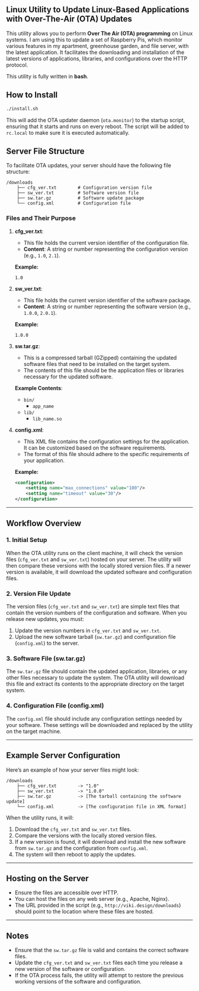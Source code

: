 ## Linux Utility to Update Linux-Based Applications with Over-The-Air (OTA) Updates

This utility allows you to perform **Over The Air (OTA) programming** on Linux systems. I am using this to update a set of Raspberry Pis, which monitor various features in my apartment, greenhouse garden, and file server, with the latest application. It facilitates the downloading and installation of the latest versions of applications, libraries, and configurations over the HTTP protocol.

This utility is fully written in **bash**.

## How to Install

```bash
./install.sh
```

This will add the OTA updater daemon (`ota.monitor`) to the startup script, ensuring that it starts and runs on every reboot. The script will be added to `rc.local` to make sure it is executed automatically.

## Server File Structure

To facilitate OTA updates, your server should have the following file structure:

```
/downloads
    ├── cfg_ver.txt        # Configuration version file
    ├── sw_ver.txt         # Software version file
    ├── sw.tar.gz          # Software update package
    └── config.xml         # Configuration file
```

### Files and Their Purpose

1. **cfg_ver.txt**: 
   - This file holds the current version identifier of the configuration file.
   - **Content**: A string or number representing the configuration version (e.g., `1.0`, `2.1`).

   **Example:**
   ```
   1.0
   ```

2. **sw_ver.txt**: 
   - This file holds the current version identifier of the software package.
   - **Content**: A string or number representing the software version (e.g., `1.0.0`, `2.0.1`).

   **Example:**
   ```
   1.0.0
   ```

3. **sw.tar.gz**: 
   - This is a compressed tarball (GZipped) containing the updated software files that need to be installed on the target system.
   - The contents of this file should be the application files or libraries necessary for the updated software.

   **Example Contents**:
   - `bin/`
     - `app_name`
   - `lib/`
     - `lib_name.so`

4. **config.xml**:
   - This XML file contains the configuration settings for the application. It can be customized based on the software requirements.
   - The format of this file should adhere to the specific requirements of your application.
   
   **Example:**
   ```xml
   <configuration>
       <setting name="max_connections" value="100"/>
       <setting name="timeout" value="30"/>
   </configuration>
   ```

---

## Workflow Overview

### 1. **Initial Setup**

When the OTA utility runs on the client machine, it will check the version files (`cfg_ver.txt` and `sw_ver.txt`) hosted on your server. The utility will then compare these versions with the locally stored version files. If a newer version is available, it will download the updated software and configuration files.

### 2. **Version File Update**

The version files (`cfg_ver.txt` and `sw_ver.txt`) are simple text files that contain the version numbers of the configuration and software. When you release new updates, you must:

1. Update the version numbers in `cfg_ver.txt` and `sw_ver.txt`.
2. Upload the new software tarball (`sw.tar.gz`) and configuration file (`config.xml`) to the server.

### 3. **Software File (sw.tar.gz)**

The `sw.tar.gz` file should contain the updated application, libraries, or any other files necessary to update the system. The OTA utility will download this file and extract its contents to the appropriate directory on the target system.

### 4. **Configuration File (config.xml)**

The `config.xml` file should include any configuration settings needed by your software. These settings will be downloaded and replaced by the utility on the target machine.

---

## Example Server Configuration

Here’s an example of how your server files might look:

```
/downloads
    ├── cfg_ver.txt        -> "1.0"
    ├── sw_ver.txt         -> "1.0.0"
    ├── sw.tar.gz          -> [The tarball containing the software update]
    └── config.xml         -> [The configuration file in XML format]
```

When the utility runs, it will:

1. Download the `cfg_ver.txt` and `sw_ver.txt` files.
2. Compare the versions with the locally stored version files.
3. If a new version is found, it will download and install the new software from `sw.tar.gz` and the configuration from `config.xml`.
4. The system will then reboot to apply the updates.

---

## Hosting on the Server

- Ensure the files are accessible over HTTP.
- You can host the files on any web server (e.g., Apache, Nginx).
- The URL provided in the script (e.g., `http://viki.design/downloads`) should point to the location where these files are hosted.

---

## Notes

- Ensure that the `sw.tar.gz` file is valid and contains the correct software files.
- Update the `cfg_ver.txt` and `sw_ver.txt` files each time you release a new version of the software or configuration.
- If the OTA process fails, the utility will attempt to restore the previous working versions of the software and configuration.

